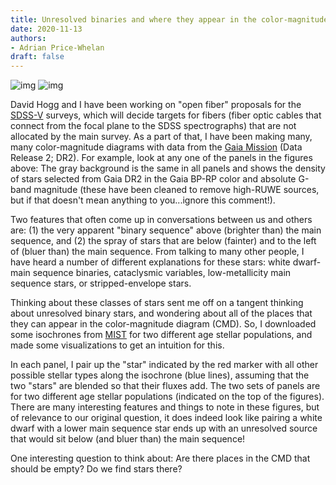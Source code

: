 ```yaml
---
title: Unresolved binaries and where they appear in the color-magnitude diagram
date: 2020-11-13
authors:
- Adrian Price-Whelan
draft: false
---
```


![img](/fig/2020-11-13-1.png)
![img](/fig/2020-11-13-2.png)

David Hogg and I have been working on "open fiber" proposals for the [SDSS-V](https://www.sdss.org/future/) surveys, which will decide targets for fibers (fiber optic cables that connect from the focal plane to the SDSS spectrographs) that are not allocated by the main survey. As a part of that, I have been making many, many color-magnitude diagrams with data from the [Gaia Mission](https://sci.esa.int/web/gaia) (Data Release 2; DR2). For example, look at any one of the panels in the figures above: The gray background is the same in all panels and shows the density of stars selected from Gaia DR2 in the Gaia BP-RP color and absolute G-band magnitude (these have been cleaned to remove high-RUWE sources, but if that doesn't mean anything to you...ignore this comment!).

Two features that often come up in conversations between us and others are: (1) the very apparent "binary sequence" above (brighter than) the main sequence, and (2) the spray of stars that are below (fainter) and to the left of (bluer than) the main sequence. From talking to many other people, I have heard a number of different explanations for these stars: white dwarf-main sequence binaries, cataclysmic variables, low-metallicity main sequence stars, or stripped-envelope stars.

Thinking about these classes of stars sent me off on a tangent thinking about unresolved binary stars, and wondering about all of the places that they can appear in the color-magnitude diagram (CMD). So, I downloaded some isochrones from [MIST](http://waps.cfa.harvard.edu/MIST/) for two different age stellar populations, and made some visualizations to get an intuition for this.

In each panel, I pair up the "star" indicated by the red marker with all other possible stellar types along the isochrone (blue lines), assuming that the two "stars" are blended so that their fluxes add. The two sets of panels are for two different age stellar populations (indicated on the top of the figures). There are many interesting features and things to note in these figures, but of relevance to our original question, it does indeed look like pairing a white dwarf with a lower main sequence star ends up with an unresolved source that would sit below (and bluer than) the main sequence!

One interesting question to think about: Are there places in the CMD that should be empty? Do we find stars there?